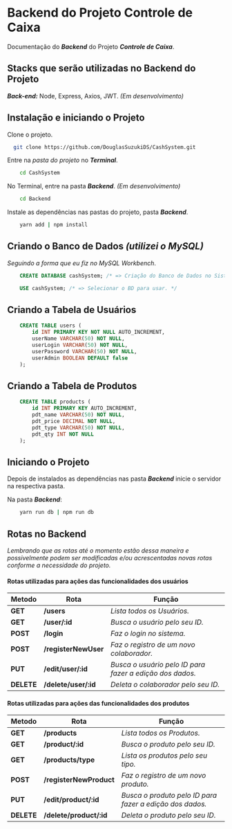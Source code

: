 # Backend do Projeto Controle de Caixa
Documentação do ***Backend*** do Projeto ***Controle de Caixa***.

## Stacks que serão utilizadas no Backend do Projeto

***Back-end:*** Node, Express, Axios, JWT. *(Em desenvolvimento)*

## Instalação e iniciando o Projeto

Clone o projeto.
```bash
  git clone https://github.com/DouglasSuzukiDS/CashSystem.git
```

Entre na *pasta do projeto* no ***Terminal***.
```bash
    cd CashSystem
```

No Terminal, entre na pasta ***Backend***. *(Em desenvolvimento)*
```bash
    cd Backend
```

Instale as dependências nas pastas do projeto, pasta ***Backend***.
```bash
    yarn add | npm install
```

## Criando o Banco de Dados *(utilizei o MySQL)*
*Seguindo a forma que eu fiz no MySQL Workbench*.

```sql
    CREATE DATABASE cashSystem; /* => Criação do Banco de Dados no Sistema. */

    USE cashSystem; /* => Selecionar o BD para usar. */
```

## Criando a Tabela de Usuários
```sql
    CREATE TABLE users (
        id INT PRIMARY KEY NOT NULL AUTO_INCREMENT,
        userName VARCHAR(50) NOT NULL,
        userLogin VARCHAR(50) NOT NULL,
        userPassword VARCHAR(50) NOT NULL,
        userAdmin BOOLEAN DEFAULT false
    );
```

## Criando a Tabela de Produtos
```sql
    CREATE TABLE products (
        id INT PRIMARY KEY AUTO_INCREMENT,
        pdt_name VARCHAR(50) NOT NULL,
        pdt_price DECIMAL NOT NULL,
        pdt_type VARCHAR(50) NOT NULL,
        pdt_qty INT NOT NULL
    );
```

## Iniciando o Projeto

Depois de instalados as dependências nas pasta ***Backend*** inicie o servidor na respectiva pasta.

Na pasta ***Backend***: 
```bash
    yarn run db | npm run db
```

## Rotas no Backend
*Lembrando que as rotas até o momento estão dessa maneira e possivelmente podem ser modificadas e/ou acrescentadas novas rotas conforme a necessidade do projeto.*

#### Rotas utilizadas para ações das funcionalidades dos usuários

Metodo | Rota | Função
------ | ---- | ------ 
**GET** | **/users** | *Lista todos os Usuários.*
**GET** | **/user/:id** | *Busca o usuário pelo seu ID.*
**POST** | **/login** | *Faz o login no sistema.*
**POST** | **/registerNewUser** | *Faz o registro de um novo colaborador.*
**PUT** | **/edit/user/:id** | *Busca o usuário pelo ID para fazer a edição dos dados.*
**DELETE** | **/delete/user/:id** | *Deleta o colaborador pelo seu ID.*

#### Rotas utilizadas para ações das funcionalidades dos produtos

Metodo | Rota | Função
------ | ---- | ------ 
**GET** | **/products** | *Lista todos os Produtos.*
**GET** | **/product/:id** | *Busca o produto pelo seu ID.*
**GET** | **/products/type** | *Lista os produtos pelo seu tipo.*
**POST** | **/registerNewProduct** | *Faz o registro de um novo produto.*
**PUT** | **/edit/product/:id** | *Busca o produto pelo ID para fazer a edição dos dados.*
**DELETE** | **/delete/product/:id** | *Deleta o produto pelo seu ID.*